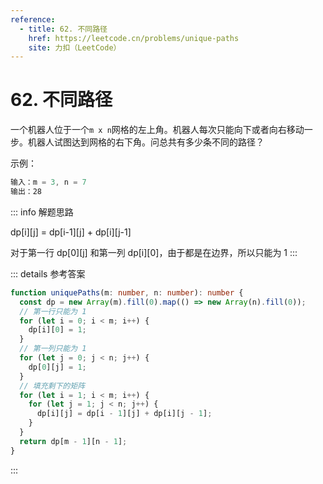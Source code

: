 ```yaml
---
reference:
  - title: 62. 不同路径
    href: https://leetcode.cn/problems/unique-paths
    site: 力扣（LeetCode）
---
```


# 62. 不同路径

一个机器人位于一个`m x n`网格的左上角。机器人每次只能向下或者向右移动一步。机器人试图达到网格的右下角。问总共有多少条不同的路径？

示例：

```js
输入：m = 3, n = 7
输出：28
```

::: info 解题思路

<div class="formula">
dp[i][j] = dp[i-1][j] + dp[i][j-1]
</div>

对于第一行 dp[0][j] 和第一列 dp[i][0]，由于都是在边界，所以只能为 1
:::

::: details 参考答案

```ts
function uniquePaths(m: number, n: number): number {
  const dp = new Array(m).fill(0).map(() => new Array(n).fill(0));
  // 第一行只能为 1
  for (let i = 0; i < m; i++) {
    dp[i][0] = 1;
  }
  // 第一列只能为 1
  for (let j = 0; j < n; j++) {
    dp[0][j] = 1;
  }
  // 填充剩下的矩阵
  for (let i = 1; i < m; i++) {
    for (let j = 1; j < n; j++) {
      dp[i][j] = dp[i - 1][j] + dp[i][j - 1];
    }
  }
  return dp[m - 1][n - 1];
}
```

:::
